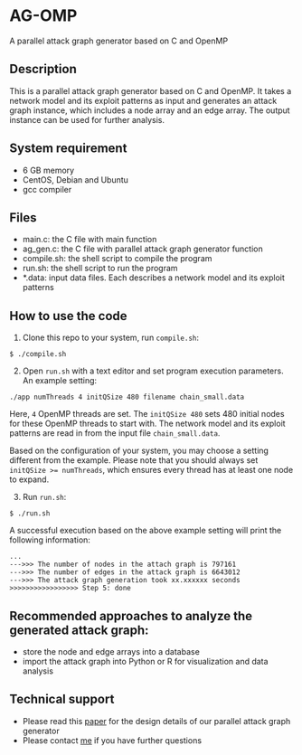 # AG-OMP
A parallel attack graph generator based on C and OpenMP

## Description

This is a parallel attack graph generator based on C and OpenMP. It takes a network model and its exploit patterns as input and generates an attack graph instance, which includes a node array and an edge array. The output instance can be used for further analysis.

## System requirement

- 6 GB memory
- CentOS, Debian and Ubuntu
- gcc compiler

## Files

- main.c: the C file with main function
- ag_gen.c: the C file with parallel attack graph generator function
- compile.sh: the shell script to compile the program
- run.sh: the shell script to run the program
- *.data: input data files. Each describes a network model and its exploit patterns

## How to use the code

1. Clone this repo to your system, run `compile.sh`:

```
$ ./compile.sh
```

2. Open `run.sh` with a text editor and set program execution parameters. An example setting:

```
./app numThreads 4 initQSize 480 filename chain_small.data
```

Here, `4` OpenMP threads are set. The `initQSize 480` sets 480 initial nodes for these OpenMP threads to start with. The network model and its exploit patterns are read in from the input file `chain_small.data`. 

Based on the configuration of your system, you may choose a setting different from the example. Please note that you should always set `initQSize >= numThreads`, which ensures every thread has at least one node to expand. 

3. Run `run.sh`:

```
$ ./run.sh
```

A successful execution based on the above example setting will print the following information:

```
...
--->>> The number of nodes in the attach graph is 797161
--->>> The number of edges in the attack graph is 6643012
--->>> The attack graph generation took xx.xxxxxx seconds
>>>>>>>>>>>>>>>>> Step 5: done
```

## Recommended approaches to analyze the generated attack graph:

- store the node and edge arrays into a database
- import the attack graph into Python or R for visualization and data analysis

## Technical support

- Please read this [paper](https://ieeexplore.ieee.org/abstract/document/8855310) for the design details of our parallel attack graph generator
- Please contact [me](mingfinkli@gmail.com) if you have further questions
